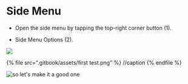 # Side Menu

- Open the side menu by tapping the top-right corner button (1).​​

- Side Menu Options (2).

![](https://user-images.githubusercontent.com/105650529/169867246-2bb8d27f-1a37-4bc3-817c-aaa67b3582e9.png)

{% file src=".gitbook/assets/first test.png" %} //caption {% endfile %}

![so let's make it a good one](<../.gitbook/assets/first test.png>)
